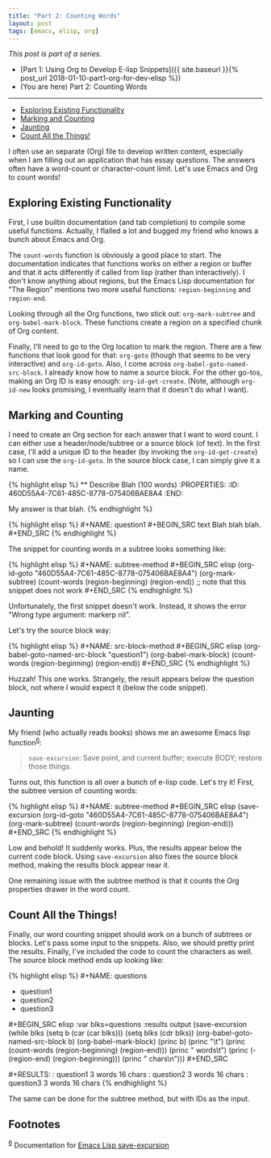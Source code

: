 ```yaml
---
title: "Part 2: Counting Words"
layout: post
tags: [emacs, elisp, org]
---
```


*This post is part of a series.*

-   [Part 1: Using Org to Develop E-lisp Snippets]({{ site.baseurl }}{% post_url 2018-01-10-part1-org-for-dev-elisp %})
-   (You are here) Part 2: Counting Words

<hr />

- [Exploring Existing Functionality](#org71ee782)
- [Marking and Counting](#org02a74e3)
- [Jaunting](#org6527a27)
- [Count All the Things!](#org98fd9b5)


I often use an separate (Org) file to develop written content, especially when I am filling out an application that has essay questions.
The answers often have a word-count or character-count limit.
Let's use Emacs and Org to count words!

<a id="org71ee782"></a>

## Exploring Existing Functionality

First, I use builtin documentation (and tab completion) to compile some useful functions.
Actually, I flailed a lot and bugged my friend who knows a bunch about Emacs and Org.

The `count-words` function is obviously a good place to start.
The documentation indicates that functions works on either a region or buffer and that it acts differently if called from lisp (rather than interactively).
I don't know anything about regions, but the Emacs Lisp documentation for "The Region" mentions two more useful functions: `region-beginning` and `region-end`.

Looking through all the Org functions, two stick out: `org-mark-subtree` and `org-babel-mark-block`.
These functions create a region on a specified chunk of Org content.

Finally, I'll need to go to the Org location to mark the region.
There are a few functions that look good for that: `org-goto` (though that seems to be very interactive) and `org-id-goto`.
Also, I come across `org-babel-goto-named-src-block`.
I already know how to name a source block.
For the other go-tos, making an Org ID is easy enough: `org-id-get-create`.
(Note, although `org-id-new` looks promising, I eventually learn that it doesn't do what I want).


<a id="org02a74e3"></a>

## Marking and Counting

I need to create an Org section for each answer that I want to word count.
I can either use a header/node/subtree or a source block (of text).
In the first case, I'll add a unique ID to the header (by invoking the `org-id-get-create`) so I can use the `org-id-goto`.
In the source block case, I can simply give it a name.

{% highlight elisp %}
** Describe Blah (100 words)
:PROPERTIES:
:ID:       460D55A4-7C61-485C-8778-075406BAE8A4
:END:

My answer is that blah.
{% endhighlight %}

{% highlight elisp %}
#+NAME: question1
#+BEGIN_SRC text
Blah blah blah.
#+END_SRC
{% endhighlight %}

The snippet for counting words in a subtree looks something like:

{% highlight elisp %}
#+NAME: subtree-method
#+BEGIN_SRC elisp
(org-id-goto "460D55A4-7C61-485C-8778-075406BAE8A4")
(org-mark-subtree)
(count-words (region-beginning) (region-end))
;; note that this snippet does not work
#+END_SRC
{% endhighlight %}

Unfortunately, the first snippet doesn't work.
Instead, it shows the error "Wrong type argument: markerp nil".

Let's try the source block way:

{% highlight elisp %}
#+NAME: src-block-method
#+BEGIN_SRC elisp
(org-babel-goto-named-src-block "question1")
(org-babel-mark-block)
(count-words (region-beginning) (region-end))
#+END_SRC
{% endhighlight %}

Huzzah! This one works.
Strangely, the result appears below the question block, not where I would expect it (below the code snippet).


<a id="org6527a27"></a>

## Jaunting

My friend (who actually reads books) shows me an awesome Emacs lisp function<sup><a id="fnr.6" class="footref" href="#fn.6">6</a></sup>:

> `save-excursion`: Save point, and current buffer; execute BODY; restore those things.

Turns out, this function is all over a bunch of e-lisp code.
Let's try it!
First, the subtree version of counting words:

{% highlight elisp %}
#+NAME: subtree-method
#+BEGIN_SRC elisp
(save-excursion
  (org-id-goto "460D55A4-7C61-485C-8778-075406BAE8A4")
  (org-mark-subtree)
  (count-words (region-beginning) (region-end)))
#+END_SRC
{% endhighlight %}

Low and behold! It suddenly works.
Plus, the results appear below the current code block.
Using `save-excursion` also fixes the source block method, making the results block appear near it.

One remaining issue with the subtree method is that it counts the Org properties drawer in the word count.


<a id="org98fd9b5"></a>

## Count All the Things!

Finally, our word counting snippet should work on a bunch of subtrees or blocks.
Let's pass some input to the snippets.
Also, we should pretty print the results.
Finally, I've included the code to count the characters as well.
The source block method ends up looking like:

{% highlight elisp %}
#+NAME: questions
- question1
- question2
- question3

#+BEGIN_SRC elisp :var blks=questions  :results output
(save-excursion
  (while blks
    (setq b (car (car blks)))
    (setq blks (cdr blks))
    (org-babel-goto-named-src-block b)
    (org-babel-mark-block)
    (princ b)
    (princ "\t")
    (princ (count-words (region-beginning) (region-end)))
    (princ " words\t")
    (princ (- (region-end) (region-beginning)))
    (princ " chars\n")))
#+END_SRC

#+RESULTS:
: question1	3 words	16 chars
: question2	3 words	16 chars
: question3	3 words	16 chars
{% endhighlight %}

The same can be done for the subtree method, but with IDs as the input.

## Footnotes

<sup><a id="fn.6" href="#fnr.6">6</a></sup> Documentation for [Emacs Lisp save-excursion](https://www.gnu.org/software/emacs/manual/html_node/eintr/save_002dexcursion.html#save_002dexcursion)

